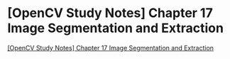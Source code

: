 # [OpenCV Study Notes] Chapter 17 Image Segmentation and Extraction
[[OpenCV Study Notes] Chapter 17 Image Segmentation and Extraction](https://aiwithcloud.com/2022/09/19/opencv_study_notes_chapter_17_image_segmentation_and_extraction/)